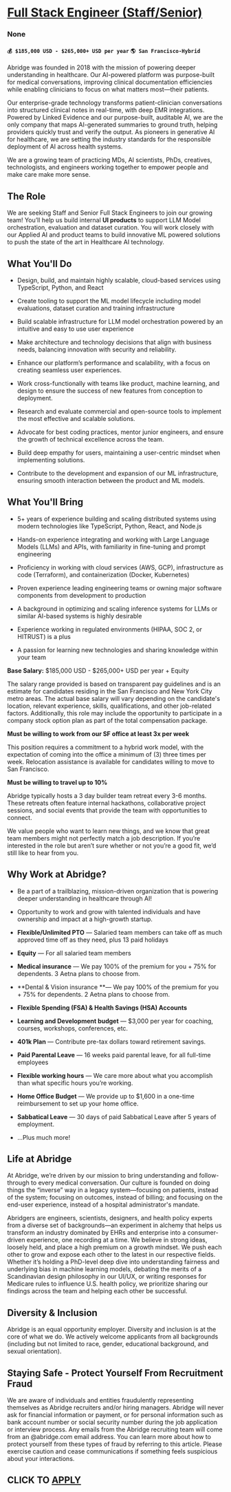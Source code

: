 # [Full Stack Engineer (Staff/Senior)](https://www.remotewlb.com/apply/full-stack-engineer-staff-senior)  
### None  
#### `💰 $185,000 USD - $265,000+ USD per year` `🌎 San Francisco-Hybrid`  

Abridge was founded in 2018 with the mission of powering deeper understanding in healthcare. Our AI-powered platform was purpose-built for medical conversations, improving clinical documentation efficiencies while enabling clinicians to focus on what matters most—their patients.

Our enterprise-grade technology transforms patient-clinician conversations into structured clinical notes in real-time, with deep EMR integrations. Powered by Linked Evidence and our purpose-built, auditable AI, we are the only company that maps AI-generated summaries to ground truth, helping providers quickly trust and verify the output. As pioneers in generative AI for healthcare, we are setting the industry standards for the responsible deployment of AI across health systems.

We are a growing team of practicing MDs, AI scientists, PhDs, creatives, technologists, and engineers working together to empower people and make care make more sense.

##  **The Role**

We are seeking Staff and Senior Full Stack Engineers to join our growing team! You’ll help us build internal **UI products** to support LLM Model orchestration, evaluation and dataset curation. You will work closely with our Applied AI and product teams to build innovative ML powered solutions to push the state of the art in Healthcare AI technology.

##  **What You'll Do**

  * Design, build, and maintain highly scalable, cloud-based services using TypeScript, Python, and React

  * Create tooling to support the ML model lifecycle including model evaluations, dataset curation and training infrastructure

  * Build scalable infrastructure for LLM model orchestration powered by an intuitive and easy to use user experience

  * Make architecture and technology decisions that align with business needs, balancing innovation with security and reliability.

  * Enhance our platform’s performance and scalability, with a focus on creating seamless user experiences.

  * Work cross-functionally with teams like product, machine learning, and design to ensure the success of new features from conception to deployment.

  * Research and evaluate commercial and open-source tools to implement the most effective and scalable solutions.

  * Advocate for best coding practices, mentor junior engineers, and ensure the growth of technical excellence across the team.

  * Build deep empathy for users, maintaining a user-centric mindset when implementing solutions.

  * Contribute to the development and expansion of our ML infrastructure, ensuring smooth interaction between the product and ML models.

##  **What You'll Bring**

  * 5+ years of experience building and scaling distributed systems using modern technologies like TypeScript, Python, React, and Node.js

  * Hands-on experience integrating and working with Large Language Models (LLMs) and APIs, with familiarity in fine-tuning and prompt engineering

  * Proficiency in working with cloud services (AWS, GCP), infrastructure as code (Terraform), and containerization (Docker, Kubernetes)

  * Proven experience leading engineering teams or owning major software components from development to production

  * A background in optimizing and scaling inference systems for LLMs or similar AI-based systems is highly desirable

  * Experience working in regulated environments (HIPAA, SOC 2, or HITRUST) is a plus

  * A passion for learning new technologies and sharing knowledge within your team

 **Base Salary:** $185,000 USD - $265,000+ USD per year + Equity

The salary range provided is based on transparent pay guidelines and is an estimate for candidates residing in the San Francisco and New York City metro areas. The actual base salary will vary depending on the candidate's location, relevant experience, skills, qualifications, and other job-related factors. Additionally, this role may include the opportunity to participate in a company stock option plan as part of the total compensation package.

 **Must be willing to work from our SF office at least 3x per week**

This position requires a commitment to a hybrid work model, with the expectation of coming into the office a minimum of (3) three times per week. Relocation assistance is available for candidates willing to move to San Francisco.

 **Must be willing to travel up to 10%**

Abridge typically hosts a 3 day builder team retreat every 3-6 months. These retreats often feature internal hackathons, collaborative project sessions, and social events that provide the team with opportunities to connect.

We value people who want to learn new things, and we know that great team members might not perfectly match a job description. If you’re interested in the role but aren’t sure whether or not you’re a good fit, we’d still like to hear from you.

##  **Why Work at Abridge?**

  * Be a part of a trailblazing, mission-driven organization that is powering deeper understanding in healthcare through AI!

  * Opportunity to work and grow with talented individuals and have ownership and impact at a high-growth startup.

  *  **Flexible/Unlimited PTO** — Salaried team members can take off as much approved time off as they need, plus 13 paid holidays

  * **Equity** — For all salaried team members

  *  **Medical insurance** — We pay 100% of the premium for you + 75% for dependents. 3 Aetna plans to choose from.

  *  **Dental & Vision insurance **— We pay 100% of the premium for you + 75% for dependents. 2 Aetna plans to choose from.

  *  **Flexible Spending (FSA) & Health Savings (HSA) Accounts**

  *  **Learning and Development budget** — $3,000 per year for coaching, courses, workshops, conferences, etc. 

  * **401k Plan** — Contribute pre-tax dollars toward retirement savings.

  *  **Paid Parental Leave** — 16 weeks paid parental leave, for all full-time employees

  *  **Flexible working hours** — We care more about what you accomplish than what specific hours you’re working.

  *  **Home Office Budget** — We provide up to $1,600 in a one-time reimbursement to set up your home office.

  *  **Sabbatical Leave** — 30 days of paid Sabbatical Leave after 5 years of employment.

  * ...Plus much more!

##  **Life at Abridge**

At Abridge, we’re driven by our mission to bring understanding and follow-through to every medical conversation. Our culture is founded on doing things the “inverse” way in a legacy system—focusing on patients, instead of the system; focusing on outcomes, instead of billing; and focusing on the end-user experience, instead of a hospital administrator's mandate.

Abridgers are engineers, scientists, designers, and health policy experts from a diverse set of backgrounds—an experiment in alchemy that helps us transform an industry dominated by EHRs and enterprise into a consumer-driven experience, one recording at a time. We believe in strong ideas, loosely held, and place a high premium on a growth mindset. We push each other to grow and expose each other to the latest in our respective fields. Whether it’s holding a PhD-level deep dive into understanding fairness and underlying bias in machine learning models, debating the merits of a Scandinavian design philosophy in our UI/UX, or writing responses for Medicare rules to influence U.S. health policy, we prioritize sharing our findings across the team and helping each other be successful.

##  **Diversity & Inclusion**

Abridge is an equal opportunity employer. Diversity and inclusion is at the core of what we do. We actively welcome applicants from all backgrounds (including but not limited to race, gender, educational background, and sexual orientation).

##  **Staying Safe - Protect Yourself From Recruitment Fraud**

We are aware of individuals and entities fraudulently representing themselves as Abridge recruiters and/or hiring managers. Abridge will never ask for financial information or payment, or for personal information such as bank account number or social security number during the job application or interview process. Any emails from the Abridge recruiting team will come from an @abridge.com email address. You can learn more about how to protect yourself from these types of fraud by referring to this article. Please exercise caution and cease communications if something feels suspicious about your interactions.

  
## CLICK TO [APPLY](https://www.remotewlb.com/apply/full-stack-engineer-staff-senior)

